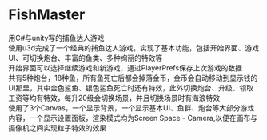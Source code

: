 # FishMaster
用C#与unity写的捕鱼达人游戏     
使用u3d完成了一个经典的捕鱼达人游戏，实现了基本功能，包括开始界面、游戏UI、可切换炮台、丰富的鱼类、多种绚丽的特效等    
开始界面可以选择继续游戏和新游戏，通过PlayerPrefs保存上次游戏的数据    
共有5种炮台，18种鱼，所有鱼死亡后都会掉落金币，金币会自动移动到显示钱的UI那里，其中金色鲨鱼、银色鲨鱼死亡时还有特效，此外切换炮台、升级、领取工资等均有特效，每升20级会切换场景，并且切换场景时有海浪特效    
使用了3个Canvas，一个显示背景，一个显示基本UI、鱼群、炮台等大部分游戏内容，一个显示设置面板，渲染模式均为Screen Space - Camera,以便在画布与摄像机之间实现粒子特效的效果    
